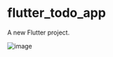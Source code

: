 # flutter_todo_app

A new Flutter project.

![image](https://github.com/saicharan21-dev/ToDo-App/assets/75615707/08cb3ee2-19e8-4cc9-8c92-8408208dd085)


